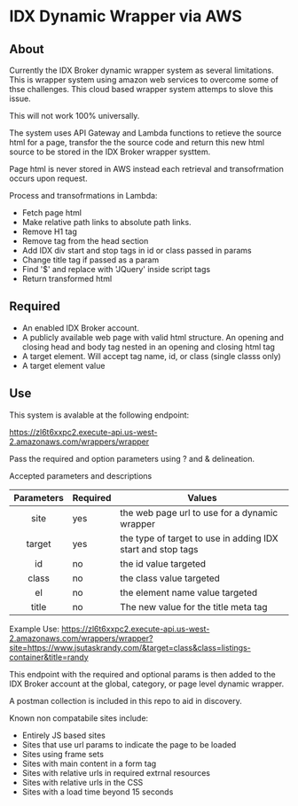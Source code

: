 # IDX Dynamic Wrapper via AWS

## About

Currently the IDX Broker dynamic wrapper system as several limitations. This is wrapper system using amazon web services to overcome some of thse challenges. This cloud based wrapper system attemps to slove this issue.

This will not work 100% universally.

The system uses API Gateway and Lambda functions to retieve the source html for a page, transfor the the source code and return this new html source to be stored in the IDX Broker wrapper systtem.

Page html is never stored in AWS instead each retrieval and transofrmation occurs upon request.

Process and transofrmations in Lambda:
* Fetch page html
* Make relative path links to absolute path links.
* Remove H1 tag
* Remove <base /> tag from the head section
* Add IDX div start and stop tags in id or class passed in params
* Change title tag if passed as a param
* Find '$' and replace with 'JQuery' inside script tags
* Return transformed html

## Required

* An enabled IDX Broker account.
* A publicly available web page with valid html structure. An opening and closing head and body tag nested in an opening and closing html tag
* A target element. Will accept tag name, id, or class (single classs only)
* A target element value

## Use

This system is avalable at the following endpoint:

https://zl6t6xxpc2.execute-api.us-west-2.amazonaws.com/wrappers/wrapper

Pass the required and option parameters using ? and & delineation.

Accepted parameters and descriptions

| Parameters | Required | Values                                                      |
|:----------:|----------|-------------------------------------------------------------|
| site       | yes      | the web page url to use for a dynamic wrapper               |
| target     | yes      | the type of target to use in adding IDX start and stop tags |
| id         | no       | the id value targeted                                       |
| class      | no       | the class value targeted                                    |
| el         | no       | the element name value targeted                             |
| title      | no       | The new value for the title meta tag                        |

Example Use: https://zl6t6xxpc2.execute-api.us-west-2.amazonaws.com/wrappers/wrapper?site=https://www.jsutaskrandy.com/&target=class&class=listings-container&title=randy

This endpoint with the required and optional params is then added to the IDX Broker account at the global, category, or page level dynamic wrapper.

A postman collection is included in this repo to aid in discovery.

Known non compatabile sites include:
* Entirely JS based sites
* Sites that use url params to indicate the page to be loaded
* Sites using frame sets
* Sites with main content in a form tag
* Sites with relative urls in required extrnal resources
* Sites with relative urls in the CSS
* Sites with a load time beyond 15 seconds
